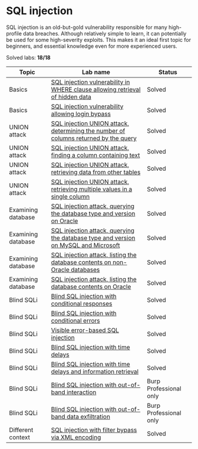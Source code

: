 # SQL injection
SQL injection is an old-but-gold vulnerability responsible for many high-profile data breaches. Although relatively simple to learn, it can potentially be used for some high-severity exploits. This makes it an ideal first topic for beginners, and essential knowledge even for more experienced users.

Solved labs: **18/18**

| Topic              | Lab name                                                                                                                                                                     | Status                 |
| ------------------ | ---------------------------------------------------------------------------------------------------------------------------------------------------------------------------- | -----------------------|
| Basics             | [SQL injection vulnerability in WHERE clause allowing retrieval of hidden data](SQL_injection_vulnerability_in_WHERE_clause_allowing_retrieval_of_hidden_data.md)            | Solved                 |
| Basics             | [SQL injection vulnerability allowing login bypass](SQL_injection_vulnerability_allowing_login_bypass.md)                                                                    | Solved                 |
| UNION attack       | [SQL injection UNION attack, determining the number of columns returned by the query](SQL_injection_UNION_attack_determining_the_number_of_columns_returned_by_the_query.md) | Solved                 |
| UNION attack       | [SQL injection UNION attack, finding a column containing text](SQL_injection_UNION_attack_finding_a_column_containing_text.md)                                               | Solved                 |
| UNION attack       | [SQL injection UNION attack, retrieving data from other tables](SQL_injection_UNION_attack_retrieving_data_from_other_tables.md)                                             | Solved                 |
| UNION attack       | [SQL injection UNION attack, retrieving multiple values in a single column](SQL_injection_UNION_attack_retrieving_multiple_values_in_a_single_column.md)                     | Solved                 |
| Examining database | [SQL injection attack, querying the database type and version on Oracle](SQL_injection_attack_querying_the_database_type_and_version_on_Oracle.md)                           | Solved                 |
| Examining database | [SQL injection attack, querying the database type and version on MySQL and Microsoft](SQL_injection_attack_querying_the_database_type_and_version_on_MySQL_and_Microsoft.md) | Solved                 |
| Examining database | [SQL injection attack, listing the database contents on non-Oracle databases](SQL_injection_attack_listing_the_database_contents_on_non-Oracle_databases.md)                 | Solved                 |
| Examining database | [SQL injection attack, listing the database contents on Oracle](SQL_injection_attack_listing_the_database_contents_on_Oracle.md)                                             | Solved                 |
| Blind SQLi         | [Blind SQL injection with conditional responses](Blind_SQL_injection_with_conditional_responses.md)                                                                          | Solved                 |
| Blind SQLi         | [Blind SQL injection with conditional errors](Blind_SQL_injection_with_conditional_errors.md)                                                                                | Solved                 |
| Blind SQLi         | [Visible error-based SQL injection](Visible_error-based_SQL_injection.md)                                                                                                    | Solved                 |
| Blind SQLi         | [Blind SQL injection with time delays](Blind_SQL_injection_with_time_delays.md)                                                                                              | Solved                 |
| Blind SQLi         | [Blind SQL injection with time delays and information retrieval](Blind_SQL_injection_with_time_delays_and_information_retrieval.md)                                          | Solved                 |
| Blind SQLi         | [Blind SQL injection with out-of-band interaction](Blind_SQL_injection_with_out-of-band_interaction.md)                                                                      | Burp Professional only |
| Blind SQLi         | [Blind SQL injection with out-of-band data exfiltration](Blind_SQL_injection_with_out-of-band_data_exfiltration.md)                                                          | Burp Professional only |
| Different context  | [SQL injection with filter bypass via XML encoding](SQL_injection_with_filter_bypass_via_XML_encoding.md)                                                                    | Solved                 |
